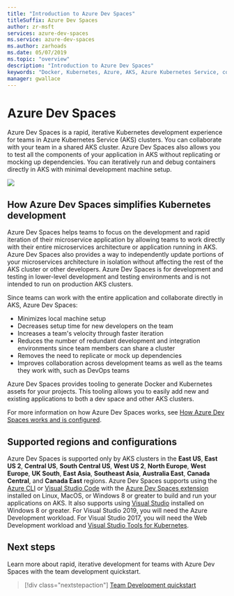 ```yaml
---
title: "Introduction to Azure Dev Spaces"
titleSuffix: Azure Dev Spaces
author: zr-msft
services: azure-dev-spaces
ms.service: azure-dev-spaces
ms.author: zarhoads
ms.date: 05/07/2019
ms.topic: "overview"
description: "Introduction to Azure Dev Spaces"
keywords: "Docker, Kubernetes, Azure, AKS, Azure Kubernetes Service, containers, kubectl, k8s"
manager: gwallace
---
```


# Azure Dev Spaces

Azure Dev Spaces is a rapid, iterative Kubernetes development experience for teams in Azure Kubernetes Service (AKS) clusters. You can collaborate with your team in a shared AKS cluster. Azure Dev Spaces also allows you to test all the components of your application in AKS without replicating or mocking up dependencies. You can iteratively run and debug containers directly in AKS with minimal development machine setup.

![](media/azure-dev-spaces/collaborate-graphic.gif)


## How Azure Dev Spaces simplifies Kubernetes development

Azure Dev Spaces helps teams to focus on the development and rapid iteration of their microservice application by allowing teams to work directly with their entire microservices architecture or application running in AKS. Azure Dev Spaces also provides a way to independently update portions of your microservices architecture in isolation without affecting the rest of the AKS cluster or other developers. Azure Dev Spaces is for development and testing in lower-level development and testing environments and is not intended to run on production AKS clusters.

Since teams can work with the entire application and collaborate directly in AKS, Azure Dev Spaces:

* Minimizes local machine setup
* Decreases setup time for new developers on the team
* Increases a team's velocity through faster iteration
* Reduces the number of redundant development and integration environments since team members can share a cluster
* Removes the need to replicate or mock up dependencies
* Improves collaboration across development teams as well as the teams they work with, such as DevOps teams

Azure Dev Spaces provides tooling to generate Docker and Kubernetes assets for your projects. This tooling allows you to easily add new and existing applications to both a dev space and other AKS clusters.

For more information on how Azure Dev Spaces works, see [How Azure Dev Spaces works and is configured][how-dev-spaces-works].

## Supported regions and configurations

Azure Dev Spaces is supported only by AKS clusters in the **East US**, **East US 2**, **Central US**, **South Central US**, **West US 2**, **North Europe**, **West Europe**, **UK South**, **East Asia**, **Southeast Asia**, **Australia East**, **Canada Central**, and **Canada East** regions. Azure Dev Spaces supports using the [Azure CLI](/cli/azure/install-azure-cli?view=azure-cli-latest) or [Visual Studio Code](https://code.visualstudio.com/download) with the [Azure Dev Spaces extension](https://marketplace.visualstudio.com/items?itemName=azuredevspaces.azds) installed on Linux, MacOS, or Windows 8 or greater to build and run your applications on AKS. It also supports using [Visual Studio](https://aka.ms/vsdownload?utm_source=mscom&utm_campaign=msdocs) installed on Windows 8 or greater. For Visual Studio 2019, you will need the Azure Development workload. For Visual Studio 2017, you will need the Web Development workload and [Visual Studio Tools for Kubernetes](https://aka.ms/get-vsk8stools).

## Next steps

Learn more about rapid, iterative development for teams with Azure Dev Spaces with the team development quickstart.

> [!div class="nextstepaction"]
> [Team Development quickstart](quickstart-team-development.md)


[how-dev-spaces-works]: how-dev-spaces-works.md
[team-development-quickstart]: quickstart-team-development.md
